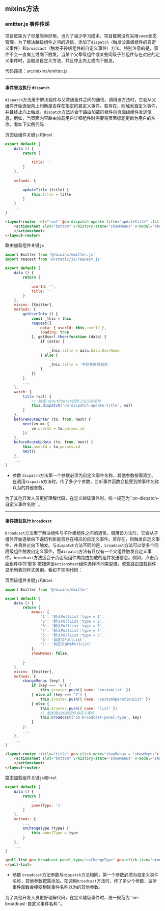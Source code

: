 ## mixins方法

### emitter.js 事件传递
项目框架为了尽量简单好用，也为了减少学习成本，项目框架没有采用vuex状态管理。为了解决越级组件之间的通信，添加了`dispatch`（触发父辈级组件的自定义事件）和`broadcast`（触发子孙级组件的自定义事件）方法。特别注意的是，事件不会一直向上或向下触发，当某个父辈级组件或某些同级子孙组件存在对应的定义事件时，会触发自定义方法，并且停止向上或向下触发。

<p class="tip">
    代码路径：src/mixins/emitter.js
</p>


---

#### 事件冒泡执行 `dispatch`
`dispatch`方法用于解决组件与父辈级组件之间的通信。调用该方法时，它会从父组件开始逐层向上判断是否存在指定的自定义事件。若存在，则触发自定义事件，并且终止向上触发。`dispatch`方法适合于路由加载的组件向页面级组件发送信息，例如，当页面内容路由加载用户详细组件时需要将页面标题更新为用户的名称。看如下实例代码：

页面级组件关键`js`和`html`
``` js
export default {
    data () {
        return {
            ...
            title: ''
        }
    },
    ...
    methods: {
        ...
        updateTitle (title) {
            this.title = title
        }
    }
    ...
}
```

``` html
<layout-router ref="root" @on-dispatch-update-title="updateTitle" :title="title" @on-click-more="showMenus = !showMenus">
    <actionsheet slot="bottom" v-history-state="showMenus" v-model="showMenus" :menus="menus" @on-click-menu="changeMenus">
    </actionsheet>
</layout-router>
```

路由加载组件关键`js`
``` js
import Emitter from '@/mixins/emitter.js'
import request from '@/static/js/request.js'

export default {
    data () {
        return {
            ...
            userId: '',
            title: ''
        }
    },
    mixins: [Emitter],
    methods: {
        getUserInfo () {
            const _this = this
            request({
                data: { userId: this.userId },
                loading: true
            }, getUser).then(function (data) {
                if (data) {
                    ...
                    _this.title = data.Data.UserName
                } else {
                    ...
                    _this.title = '不存在账号信息'
                }
            })
        },
        ...
    },
    watch: {
        title (val) {
            // 触发LayoutRouter组件上定义的事件
            this.dispatch('on-dispatch-update-title', val)
        }
    },
    beforeRouteEnter (to, from, next) {
        next(vm => {
            vm.userId = to.params.id
        })
    },
    beforeRouteUpdate (to, from, next) {
        this.userId = to.params.id
        next()
    },
    ...
}
```

* 参数
`dispatch`方法第一个参数必须为自定义事件名称，其他参数按需添加。在调用`dispatch`方法时，传了多少个参数，监听事件函数会接受到除事件名称以为的其他参数。

<p class="warning">
    为了其他开发人员更好理解代码，在定义越级事件时，统一规范为`'on-dispatch-自定义事件名称'`。
</p>

---


#### 事件捕获执行 `broadcast`
`broadcast`方法用于解决组件与子孙级组件之间的通信。调用该方法时，它会从子组件开始逐层向下遍历判断是否存在相应的自定义事件。若存在，则触发自定义事件，并且终止向下触发。与`dispatch`方法不同的是，`broadcast`方法可以使多个同层级组件触发自定义事件，而`dispatch`方法有且仅有一个父组件触发自定义事件。`broadcast`方法适合于页面级组件向路由加载的组件发送信息。例如，点击页面组件中的‘更多’按钮弹出`Actionsheet`组件选择不同类型值，改变路由加载组件显示列表的样式类别。看如下实例代码：

页面级组件关键`js`和`html`
``` js
import Emitter from '@/mixins/emitter'

export default {
    data () {
        return {
            menus: {
                '1': '默认PullList：type = 1',
                '2': '默认PullList：type = 2',
                '3': '默认PullList：type = 3',
                '4': '默认PullList：type = 4',
                '5': '默认PullList：type = 5',
                '6': '自定义PullList',
                '7': '自定义操作PullList'
            },
            showMenus: false,
            ...
        }
    },
    mixins: [Emitter],
    methods: {
        changeMenus (key) {
            if (key === '6') {
                this.$router.push({ name: 'customList' })
            } else if (key === '7') {
                this.$router.push({ name: 'customOperationList' })
            } else {
                this.$router.push({ name: 'list' })
                // 触发路由加载组件自定义事件
                this.broadcast('on-broadcast-panel-type', key)
            }
        },
        ...  
    },
    ...
}
```

``` html
<layout-router :title="title" @on-click-more="showMenus = !showMenus">
    <actionsheet slot="bottom" v-history-state="showMenus" v-model="showMenus" :menus="menus" @on-click-menu="changeMenus">
    </actionsheet>
</layout-router>
```

路由加载组件关键`js`和`html`

``` js
export default {
    data () {
        return {
            ...
            panelType: '1'
        }
    },
    methods: {
        ...
        onChangeType (type) {
            this.panelType = type
        }
    },
    ...
}
```

``` html
<pull-list @on-broadcast-panel-type="onChangeType" @on-click-item="browse" :panel-type="panelType" :match-props="matchProps" :get-post-data="getPostData" :api-config="apiConfig">
</pull-list>
```

* 参数
`broadcast`方法参数与`dispatch`方法相同，第一个参数必须为自定义事件名称，其他参数按需添加。在调用`broadcast`方法时，传了多少个参数，监听事件函数会接受到除事件名称以为的其他参数。

<p class="warning">
    为了其他开发人员更好理解代码，在定义越级事件时，统一规范为`'on-broadcast-自定义事件名称'`。
</p>